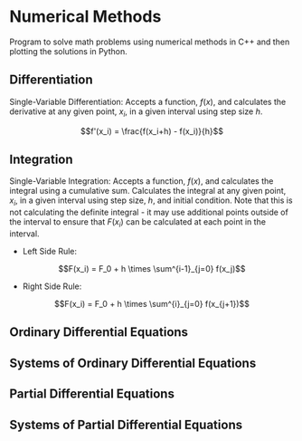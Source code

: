 # Numerical Methods
Program to solve math problems using numerical methods in C++ and then plotting the solutions in Python.

## Differentiation
Single-Variable Differentiation: Accepts a function, $f(x)$, and calculates the derivative at any given point, $x_i$, in a given interval using step size $h$. 
```math
f'(x_i) =  \frac{f(x_i+h) - f(x_i)}{h}
```

## Integration
Single-Variable Integration: Accepts a function, $f(x)$, and calculates the integral using a cumulative sum. Calculates the integral at any given point, $x_i$, in a given interval using step size, $h$, and initial condition. Note that this is not calculating the definite integral - it may use additional points outside of the interval to ensure that $F(x_i)$ can be calculated at each point in the interval.
* Left Side Rule: 
```math
F(x_i) = F_0 + h \times \sum^{i-1}_{j=0} f(x_j)
```
* Right Side Rule: 
```math
F(x_i) = F_0 + h \times \sum^{i}_{j=0} f(x_{j+1})
```
## Ordinary Differential Equations

## Systems of Ordinary Differential Equations

## Partial Differential Equations

## Systems of Partial Differential Equations
